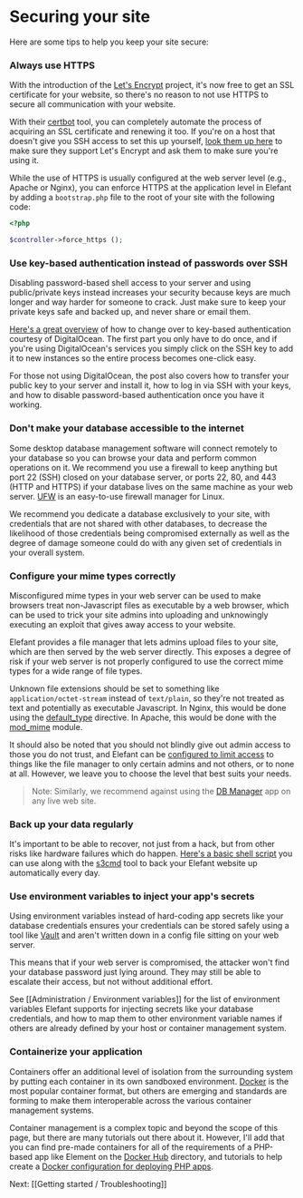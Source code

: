 # Securing your site

Here are some tips to help you keep your site secure:

### Always use HTTPS

With the introduction of the [Let's Encrypt](https://letsencrypt.org/) project,
it's now free to get an SSL certificate for your website, so there's no reason
to not use HTTPS to secure all communication with your website.

With their [certbot](https://certbot.eff.org/) tool, you can completely automate
the process of acquiring an SSL certificate and renewing it too. If you're on
a host that doesn't give you SSH access to set this up yourself, [look them up
here](https://community.letsencrypt.org/t/web-hosting-who-support-lets-encrypt/6920)
to make sure they support Let's Encrypt and ask them to make sure you're using it.

While the use of HTTPS is usually configured at the web server level (e.g., Apache
or Nginx), you can enforce HTTPS at the application level in Elefant by adding
a `bootstrap.php` file to the root of your site with the following code:

```php
<?php

$controller->force_https ();
```

### Use key-based authentication instead of passwords over SSH

Disabling password-based shell access to your server and using public/private keys
instead increases your security because keys are much longer and way harder for
someone to crack. Just make sure to keep your private keys safe and backed up,
and never share or email them.

[Here's a great overview](https://www.digitalocean.com/community/tutorials/how-to-configure-ssh-key-based-authentication-on-a-linux-server)
of how to change over to key-based authentication courtesy of DigitalOcean.
The first part you only have to do once, and if you're using DigitalOcean's
services you simply click on the SSH key to add it to new instances so the
entire process becomes one-click easy.

For those not using DigitalOcean, the post also covers how to transfer your
public key to your server and install it, how to log in via SSH with your
keys, and how to disable password-based authentication once you have it
working.

### Don't make your database accessible to the internet

Some desktop database management software will connect remotely to your database
so you can browse your data and perform common operations on it. We recommend you
use a firewall to keep anything but port 22 (SSH) closed on your database server,
or ports 22, 80, and 443 (HTTP and HTTPS) if your database lives on the same
machine as your web server. [UFW](https://help.ubuntu.com/community/UFW) is an
easy-to-use firewall manager for Linux.

We recommend you dedicate a database exclusively to your site, with credentials
that are not shared with other databases, to decrease the likelihood of those
credentials being compromised externally as well as the degree of damage someone
could do with any given set of credentials in your overall system.

### Configure your mime types correctly

Misconfigured mime types in your web server can be used to make browsers treat
non-Javascript files as executable by a web browser, which can be used to trick
your site admins into uploading and unknowingly executing an exploit that gives
away access to your website.

Elefant provides a file manager that lets admins upload files to your site, which
are then served by the web server directly. This exposes a degree of risk if your
web server is not properly configured to use the correct mime types for a wide range
of file types.

Unknown file extensions should be set to something like `application/octet-stream`
instead of `text/plain`, so they're not treated as text and potentially as executable
Javascript. In Nginx, this would be done using the [default_type](https://nginx.org/en/docs/http/ngx_http_core_module.html#default_type)
directive. In Apache, this would be done with the [mod_mime](https://httpd.apache.org/docs/current/mod/mod_mime.html)
module.

It should also be noted that you should not blindly give out admin access to those
you do not trust, and Elefant can be [configured to limit access](https://www.elefantcms.com/docs/2.0/user-manual/users-and-roles)
to things like the file manager to only certain admins and not others, or to none
at all. However, we leave you to choose the level that best suits your needs.

> Note: Similarly, we recommend against using the [DB Manager](https://github.com/jbroadway/dbman) app on any live
> web site.

### Back up your data regularly

It's important to be able to recover, not just from a hack, but from other risks
like hardware failures which do happen. [Here's a basic shell script](https://gist.github.com/jbroadway/a669e25fc4a71fa11ad3801745947090)
you can use along with the [s3cmd](https://s3tools.org/s3cmd) tool to back your
Elefant website up automatically every day.

### Use environment variables to inject your app's secrets

Using environment variables instead of hard-coding app secrets like your database
credentials ensures your credentials can be stored safely using a tool like
[Vault](https://www.vaultproject.io/) and aren't written down in a config file
sitting on your web server.

This means that if your web server is compromised, the attacker won't find your
database password just lying around. They may still be able to escalate their
access, but not without additional effort.

See [[Administration / Environment variables]] for the list of environment
variables Elefant supports for injecting secrets like your database credentials,
and how to map them to other environment variable names if others are already
defined by your host or container management system.

### Containerize your application

Containers offer an additional level of isolation from the surrounding system
by putting each container in its own sandboxed environment. [Docker](https://www.docker.com/)
is the most popular container format, but others are emerging and standards
are forming to make them interoperable across the various container management
systems.

Container management is a complex topic and beyond the scope of this page, but
there are many tutorials out there about it. However, I'll add that you can find
pre-made containers for all of the requirements of a PHP-based app like Element on the
[Docker Hub](https://hub.docker.com/) directory, and tutorials to help create
a [Docker configuration for deploying PHP apps](https://linuxconfig.org/how-to-create-a-docker-based-lamp-stack-using-docker-compose-on-ubuntu-18-04-bionic-beaver-linux).

Next: [[Getting started / Troubleshooting]]
